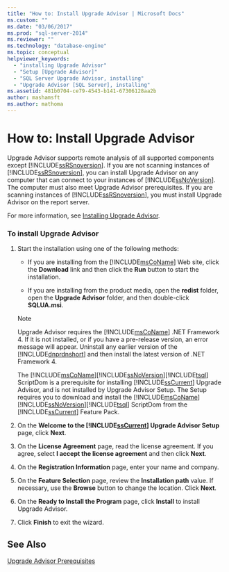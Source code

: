 ```yaml
---
title: "How to: Install Upgrade Advisor | Microsoft Docs"
ms.custom: ""
ms.date: "03/06/2017"
ms.prod: "sql-server-2014"
ms.reviewer: ""
ms.technology: "database-engine"
ms.topic: conceptual
helpviewer_keywords: 
  - "installing Upgrade Advisor"
  - "Setup [Upgrade Advisor]"
  - "SQL Server Upgrade Advisor, installing"
  - "Upgrade Advisor [SQL Server], installing"
ms.assetid: 481b0704-ce79-4543-b141-67306128aa2b
author: mashamsft
ms.author: mathoma
---
```

# How to: Install Upgrade Advisor
  Upgrade Advisor supports remote analysis of all supported components except [!INCLUDE[ssRSnoversion](../../includes/ssrsnoversion-md.md)]. If you are not scanning instances of [!INCLUDE[ssRSnoversion](../../includes/ssrsnoversion-md.md)], you can install Upgrade Advisor on any computer that can connect to your instances of [!INCLUDE[ssNoVersion](../../includes/ssnoversion-md.md)]. The computer must also meet Upgrade Advisor prerequisites. If you are scanning instances of [!INCLUDE[ssRSnoversion](../../includes/ssrsnoversion-md.md)], you must install Upgrade Advisor on the report server.  
  
 For more information, see [Installing Upgrade Advisor](../../../2014/sql-server/install/installing-upgrade-advisor.md).  
  
### To install Upgrade Advisor  
  
1.  Start the installation using one of the following methods:  
  
    -   If you are installing from the [!INCLUDE[msCoName](../../includes/msconame-md.md)] Web site, click the **Download** link and then click the **Run** button to start the installation.  
  
    -   If you are installing from the product media, open the **redist** folder, open the **Upgrade Advisor** folder, and then double-click **SQLUA.msi**.  
  
    > [!NOTE]  
    >  Upgrade Advisor requires the [!INCLUDE[msCoName](../../includes/msconame-md.md)] .NET Framework 4. If it is not installed, or if you have a pre-release version, an error message will appear. Uninstall any earlier version of the [!INCLUDE[dnprdnshort](../../includes/dnprdnshort-md.md)] and then install the latest version of .NET Framework 4.  
    >   
    >  The [!INCLUDE[msCoName](../../includes/msconame-md.md)][!INCLUDE[ssNoVersion](../../includes/ssnoversion-md.md)][!INCLUDE[tsql](../../includes/tsql-md.md)] ScriptDom is a prerequisite for installing [!INCLUDE[ssCurrent](../../includes/sscurrent-md.md)] Upgrade Advisor, and is not installed by Upgrade Advisor Setup. The Setup requires you to download and install the [!INCLUDE[msCoName](../../includes/msconame-md.md)][!INCLUDE[ssNoVersion](../../includes/ssnoversion-md.md)][!INCLUDE[tsql](../../includes/tsql-md.md)] ScriptDom from the [!INCLUDE[ssCurrent](../../includes/sscurrent-md.md)] Feature Pack.  
  
2.  On the **Welcome to the [!INCLUDE[ssCurrent](../../includes/sscurrent-md.md)] Upgrade Advisor Setup** page, click **Next**.  
  
3.  On the **License Agreement** page, read the license agreement. If you agree, select **I accept the license agreement** and then click **Next**.  
  
4.  On the **Registration Information** page, enter your name and company.  
  
5.  On the **Feature Selection** page, review the **Installation path** value. If necessary, use the **Browse** button to change the location. Click **Next**.  
  
6.  On the **Ready to Install the Program** page, click **Install** to install Upgrade Advisor.  
  
7.  Click **Finish** to exit the wizard.  
  
## See Also  
 [Upgrade Advisor Prerequisites](../../../2014/sql-server/install/upgrade-advisor-prerequisites.md)  
  
  
